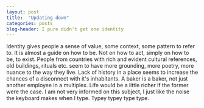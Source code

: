 ```yaml
---
layout: post
title:  "Updating down"
categories: posts
blog-header: I pure didn't get one identity
---
```


Identity gives people a sense of value, some context, some pattern to refer to. It is almost a guide on how to be. Not on how to act, simply on how to be, to exist. People from countries with rich and evident cultural references, old buildings, rituals etc. seem to have more grounding, more poetry, more nuance to the way they live. Lack of history in a place seems to increase the chances of a disconnect with it's inhabitants. A baker is a baker, not just another employee in a multiplex. Life would be a little richer if the former were the case. I am not very informed on this subject, I just like the noise the keyboard makes when I type. Typey typey type type. 
